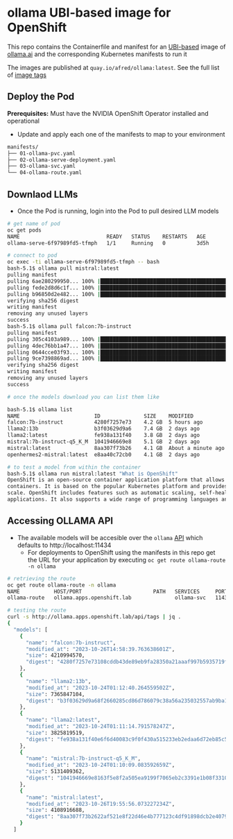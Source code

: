 # ollama UBI-based image for OpenShift

This repo contains the Containerfile and manifest for an [UBI-based](https://catalog.redhat.com/software/base-images) image of [ollama.ai](https://ollama.ai) and the corresponding Kubernetes manifests to run it

The images are published at `quay.io/afred/ollama:latest`. See the full list of [image tags](https://quay.io/repository/afred/ollama?tab=tags&tag=latest)


## Deploy the Pod

**Prerequisites:** Must have the NVIDIA OpenShift Operator installed and operational

- Update and apply each one of the manifests to map to your environment

```bash
manifests/
├── 01-ollama-pvc.yaml
├── 02-ollama-serve-deployment.yaml
├── 03-ollama-svc.yaml
└── 04-ollama-route.yaml
```

## Downlaod LLMs

- Once the Pod is running, login into the Pod to pull desired LLM models

```bash
# get name of pod
oc get pods
NAME                            READY   STATUS    RESTARTS   AGE
ollama-serve-6f97989fd5-tfmph   1/1     Running   0          3d5h

# connect to pod
oc exec -ti ollama-serve-6f97989fd5-tfmph -- bash
bash-5.1$ ollama pull mistral:latest
pulling manifest
pulling 6ae280299950... 100% |███████████████████████████████████████████████████████████████████████████████████████| (4.1/4.1 GB, 77 TB/s)
pulling fede2d8d6c1f... 100% |█████████████████████████████████████████████████████████████████████████████████████████| (29/29 B, 1.3 MB/s)
pulling b96850d2e482... 100% |████████████████████████████████████████████████████████████████████████████████████████| (307/307 B, 16 MB/s)
verifying sha256 digest
writing manifest
removing any unused layers
success
bash-5.1$ ollama pull falcon:7b-instruct
pulling manifest
pulling 305c4103a989... 100% |██████████████████████████████████████████████████████████████| (4.2/4.2 GB, 112 MB/s)         
pulling 4dec76bb1a47... 100% |████████████████████████████████████████████████████████████████████| (45/45 B, 28 B/s)        
pulling 0644cce03f93... 100% |████████████████████████████████████████████████████████████████████| (31/31 B, 25 B/s)        
pulling 9ce7398869ad... 100% |█████████████████████████████████████████████████████████████████| (382/382 B, 120 B/s)        
verifying sha256 digest
writing manifest
removing any unused layers
success

# once the models download you can list them like

bash-5.1$ ollama list
NAME                      	ID          	SIZE  	MODIFIED
falcon:7b-instruct        	4280f7257e73	4.2 GB	5 hours ago
llama2:13b                	b3f03629d9a6	7.4 GB	2 days ago
llama2:latest             	fe938a131f40	3.8 GB	2 days ago
mistral:7b-instruct-q5_K_M	1041946669e8	5.1 GB	2 days ago
mistral:latest            	8aa307f73b26	4.1 GB	About a minute ago
openhermes2-mistral:latest	e8aa40c72cb0	4.1 GB	2 days ago

# to test a model from within the container 
bash-5.1$ ollama run mistral:latest "What is OpenShift"
OpenShift is an open-source container application platform that allows developers to easily build, deploy and manage applications in
containers. It is based on the popular Kubernetes platform and provides a user-friendly interface for managing containerized applications at
scale. OpenShift includes features such as automatic scaling, self-healing, and built-in security, making it an ideal platform for enterprise
applications. It also supports a wide range of programming languages and frameworks, making it accessible to developers of all backgrounds.
```

## Accessing OLLAMA API

- The available models will be accesible over the `ollama` [API](https://github.com/ollama/ollama/blob/main/docs/api.md) which defaults to http://localhost:11434
    - For deployments to OpenShift using the manifests in this repo get the URL for your application by executing `oc get route ollama-route -n ollama`

```bash
# retrieving the route
oc get route ollama-route -n ollama
NAME           HOST/PORT                       PATH   SERVICES     PORT    TERMINATION   WILDCARD
ollama-route   ollama.apps.openshift.lab              ollama-svc   11434                 None

# testing the route
curl -s http://ollama.apps.openshift.lab/api/tags | jq .
{
  "models": [
    {
      "name": "falcon:7b-instruct",
      "modified_at": "2023-10-26T14:58:39.763638601Z",
      "size": 4210994570,
      "digest": "4280f7257e73108cddb43de89eb9fa28350a21aaaf997b5935719f9de0281563"
    },
    {
      "name": "llama2:13b",
      "modified_at": "2023-10-24T01:12:40.264559502Z",
      "size": 7365847104,
      "digest": "b3f03629d9a68f2660285cd86d786079c38a56a235032557ab9ba170786f0cf3"
    },
    {
      "name": "llama2:latest",
      "modified_at": "2023-10-24T01:11:14.791578247Z",
      "size": 3825819519,
      "digest": "fe938a131f40e6f6d40083c9f0f430a515233eb2edaa6d72eb85c50d64f2300e"
    },
    {
      "name": "mistral:7b-instruct-q5_K_M",
      "modified_at": "2023-10-24T01:10:09.083592659Z",
      "size": 5131409362,
      "digest": "1041946669e8163f5e8f2a505ea9199f7065eb2c3391e1b08f331005c026fd12"
    },
    {
      "name": "mistral:latest",
      "modified_at": "2023-10-26T19:55:56.073227234Z",
      "size": 4108916688,
      "digest": "8aa307f73b2622af521e8f22d46e4b777123c4df91898dcb2e4079dc8fdf579e"
    }
  ]

```

